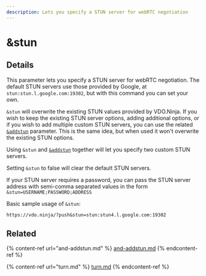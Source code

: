 ```yaml
---
description: Lets you specify a STUN server for webRTC negotiation
---
```


# \&stun

## Details

This parameter lets you specify a STUN server for webRTC negotiation. The default STUN servers use those provided by Google, at `stun:stun.l.google.com:19302`, but with this command you can set your own.

`&stun` will overwrite the existing STUN values provided by VDO.Ninja. If you wish to keep the existing STUN server options, adding additional options, or if you wish to add multiple custom STUN servers, you can use the related [`&addstun`](and-addstun.md) parameter. This is the same idea, but when used it won't overwrite the existing STUN options.

Using `&stun` and [`&addstun`](and-addstun.md) together will let you specify two custom STUN servers.

Setting `&stun` to false will clear the default STUN servers.

If your STUN server requires a password, you can pass the STUN server address with semi-comma separated values in the form `&stun=USERNAME;PASSWORD;ADDRESS`

Basic sample usage of `&stun`:

`https://vdo.ninja/?push&stun=stun:stun4.l.google.com:19302`&#x20;

## Related

{% content-ref url="and-addstun.md" %}
[and-addstun.md](and-addstun.md)
{% endcontent-ref %}

{% content-ref url="turn.md" %}
[turn.md](turn.md)
{% endcontent-ref %}
